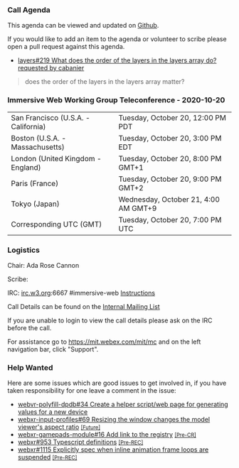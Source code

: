 ### Call Agenda

This agenda can be viewed and updated on [Github](https://github.com/immersive-web/administrivia/blob/main/meetings/wg/2020-10-20-Immersive_Web_Working_Group_Teleconference-agenda.md).

If you would like to add an item to the agenda or volunteer to scribe please open a pull request against this agenda.

* [layers#219 What does the order of the layers in the layers array do?](https://github.com/immersive-web/layers/issues/219) [requested by cabanier](https://github.com/immersive-web/layers/issues/219#issuecomment-712249678)
> does the order of the layers in the layers array matter?

### Immersive Web Working Group Teleconference - 2020-10-20

<table>
<tr><td> San Francisco (U.S.A. - California) <td> Tuesday, October 20, 12:00 PM PDT
<tr><td> Boston (U.S.A. - Massachusetts) <td> Tuesday, October 20, 3:00 PM EDT
<tr><td> London (United Kingdom - England) <td> Tuesday, October 20, 8:00 PM GMT+1
<tr><td> Paris (France) <td> Tuesday, October 20, 9:00 PM GMT+2
<tr><td> Tokyo (Japan) <td> Wednesday, October 21, 4:00 AM GMT+9
<tr><td> Corresponding UTC (GMT) <td> Tuesday, October 20, 7:00 PM UTC
</table>

### Logistics

Chair: Ada Rose Cannon

Scribe:

IRC: [irc.w3.org](http://irc.w3.org/):6667 #immersive-web [Instructions](https://github.com/immersive-web/administrivia/blob/main/IRC.md)

Call Details can be found on the [Internal Mailing List](https://lists.w3.org/Archives/Member/internal-immersive-web/2019Feb/0002.html)

If you are unable to login to view the call details please ask on the IRC before the call.

For assistance go to https://mit.webex.com/mit/mc  and on the left navigation bar, click "Support".

### Help Wanted

Here are some issues which are good issues to get involved in, if you have taken responsibility for one leave a comment in the issue:

- [webvr-polyfill-dpdb#34 Create a helper script/web page for generating values for a new device](https://github.com/immersive-web/webvr-polyfill-dpdb/issues/34)
- [webxr-input-profiles#69 Resizing the window changes the model viewer's aspect ratio](https://github.com/immersive-web/webxr-input-profiles/issues/69) [<small>[Future]</small>](https://api.github.com/repos/immersive-web/webxr-input-profiles/milestones/4)
- [webxr-gamepads-module#16 Add link to the registry](https://github.com/immersive-web/webxr-gamepads-module/issues/16) [<small>[Pre-CR]</small>](https://api.github.com/repos/immersive-web/webxr-gamepads-module/milestones/1)
- [webxr#953 Typescript definitions](https://github.com/immersive-web/webxr/issues/953) [<small>[Pre-REC]</small>](https://api.github.com/repos/immersive-web/webxr/milestones/16)
- [webxr#1115 Explicitly spec when inline animation frame loops are suspended](https://github.com/immersive-web/webxr/issues/1115) [<small>[Pre-REC]</small>](https://api.github.com/repos/immersive-web/webxr/milestones/16)

